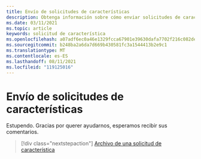 ```yaml
---
title: Envío de solicitudes de características
description: Obtenga información sobre cómo enviar solicitudes de características al equipo de ingeniería de AltspaceVR.
ms.date: 03/11/2021
ms.topic: article
keywords: solicitud de característica
ms.openlocfilehash: a07adf6ec0a46e1329fcca67901e39630dafa7702f216c082debf0f3e52ca4f9
ms.sourcegitcommit: b248ba2a6da7d669b430581fc3a1544413b2e9c1
ms.translationtype: MT
ms.contentlocale: es-ES
ms.lasthandoff: 08/11/2021
ms.locfileid: "119125016"
---
```

# <a name="submitting-feature-requests"></a>Envío de solicitudes de características

Estupendo. Gracias por querer ayudarnos, esperamos recibir sus comentarios.

> [!div class="nextstepaction"] 
> [Archivo de una solicitud de característica](https://help.altvr.com/hc/en-us/requests/new?ticket_form_id=360001742213)
